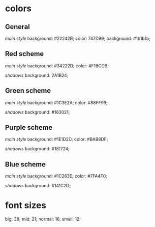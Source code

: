 # colors

## General
*main style*
background: #22242B;
color: 747D99;
background: #1b1b1b;

## Red scheme
*main style*
background: #34222D;
color: #F1BCDB;

*shadows*
background: 2A1B24;


## Green scheme
*main style*
background: #1C3E2A;
color: #88FF99;

*shadows*
background: #163021;


## Purple scheme
*main style*
background: #1E1D2D;
color: #BAB8DF;

*shadows*
background: #181724;


## Blue scheme
*main style*
background: #1C263E;
color: #7FA4F0;

*shadows*
background: #141C2D;

# font sizes

big: 38;
mid: 21;
normal: 16;
small: 12;
